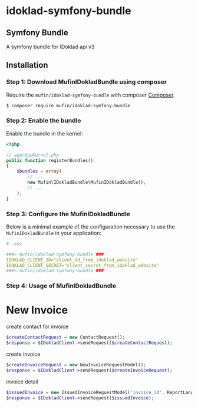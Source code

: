 # idoklad-symfony-bundle

## Symfony Bundle

A symfony bundle for IDoklad api v3

Installation
------------

### Step 1: Download MufinIDokladBundle using composer

Require the `mufin/idoklad-symfony-bundle` with composer [Composer](http://getcomposer.org/).

```bash
$ composer require mufin/idoklad-symfony-bundle
```

### Step 2: Enable the bundle

Enable the bundle in the kernel:

```php
<?php

// app/AppKernel.php
public function registerBundles()
{
    $bundles = array(
        // ...
        new Mufin\IDokladBundle\MufinIDokladBundle(),
        // ...
    );
}
```

### Step 3: Configure the MufinIDokladBundle

Below is a minimal example of the configuration necessary to use the
`MufinIDokladBundle` in your application:

```yml
# .env

###> mufin/idoklad-symfony-bundle ###
IDOKLAD_CLIENT_ID="client_id_from_idoklad_website"
IDOKLAD_CLIENT_SECRET="client_secret_from_idoklad_website"
###< mufin/idoklad-symfony-bundle ###
```

### Step 4: Usage of MufinIDokladBundle

# New Invoice

create contact for invoice

```php
$createContactRequest = new ContactRequest();
$response = $IDokladClient->sendRequest($createContactRequest);
```

create invoice

```php
$createInvoiceRequest = new NewInvoiceRequestModel();
$response = $IDokladClient->sendRequest($createInvoiceRequest);
```

invoice detail

```php
$issuedInvoice = new IssuedInvoiceRequestModel('invoice_id', ReportLanguage::SK(), false);
$response = $IDokladClient->sendRequest($issuedInvoice);
```